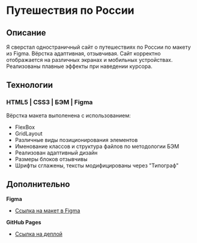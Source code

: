 # Путешествия по России
## Описание
Я сверстал одностраничный сайт о путешествиях по России по макету из Figma. Вёрстка адаптивная, отзывчивая. Сайт корректно отображается на различных экранах и мобильных устройствах. Реализованы плавные эффекты при наведении курсора.
## Технологии
### HTML5 | CSS3 | БЭМ | Figma
Вёрстка макета выполенена с использованием:
 * FlexBox
 * GridLayout
 * Различные виды позиционирования элементов
 * Именование классов и структура файлов по методологии БЭМ
 * Реализован адаптивный дизайн
 * Размеры блоков отзывчивы
 * Шрифты сглажены, тексты модифицированы через "Типограф"

## Дополнительно
**Figma**

* [Ссылка на макет в Figma](https://www.figma.com/file/5S2WSbEFL6awjVWJ0NWL8Q/Sprint-3_-Russia-_-desktop-mobile?node-id=28503%3A0)

**GitHub Pages**

* [Ссылка на деплой](https://trance0id.github.io/start-adaptive-VasnevD/index.html)
